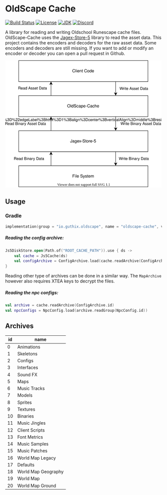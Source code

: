 # OldScape Cache
[![Build Status](https://github.com/guthix/oldscape-cache/workflows/Build/badge.svg)](https://github.com/guthix/Oldscape-Cache/actions?workflow=Build)
[![License](https://img.shields.io/github/license/guthix/OldScape-Cache)](https://github.com/guthix/OldScape-Cache/blob/master/LICENSE)
[![JDK](https://img.shields.io/badge/JDK-11%2B-blue)](https://openjdk.java.net/projects/jdk/11/)
[![Discord](https://img.shields.io/discord/538667877180637184?color=%237289da&logo=discord)](https://discord.gg/AFyGxNp)

A library for reading and writing Oldschool Runescape cache files. OldScape-Cache uses the 
[Jagex-Store-5](https://github.com/guthix/Jagex-Store-5) library to read the asset data. This project contains the 
encoders and decoders for the raw asset data. Some encoders and decoders are still missing. If you want to add or modify
an encoder or decoder you can open a pull request in Github.

![JS5 cache content](docs/images/Architecture.svg)

## Usage
### Gradle
```Kotlin
implementation(group = "io.guthix.oldscape", name = "oldscape-cache", version = "0.1.0")
```
##### Reading the config archive:
```kotlin
Js5DiskStore.open(Path.of("ROOT_CACHE_PATH")).use { ds ->
    val cache = Js5Cache(ds)
    val configArchive = ConfigArchive.load(cache.readArchive(ConfigArchive.id))
}
```
Reading other type of archives can be done in a similar way. The `MapArchive` however also requires XTEA keys to
decrypt the files.

##### Reading the npc configs:
```kotlin
val archive = cache.readArchive(ConfigArchive.id)
val npcConfigs = NpcConfig.load(archive.readGroup(NpcConfig.id))
```

## Archives
| id  | name             |
|-----|------------------|
|  0  |  Animations          |
|  1  |  Skeletons       |
|  2  |  Configs         | 
|  3  |  Interfaces      | 
|  4  |  Sound FX   | 
|  5  |  Maps            | 
|  6  |  Music Tracks    |
|  7  |  Models          | 
|  8  |  Sprites          | 
|  9  |  Textures         | 
|  10 |  Binaries          |  
|  11 |  Music Jingles   |
|  12 |  Client Scripts | 
|  13 |  Font Metrics           | 
|  14 |  Music Samples          | 
|  15 |  Music Patches     | 
|  16 |  World Map Legacy        |
|  17 |  Defaults        | 
|  18 |  World Map Geography        | 
|  19 |  World Map         |
|  20 |  World Map Ground         |    

